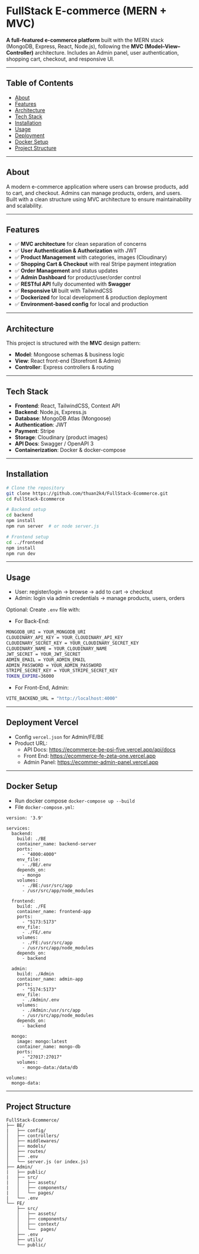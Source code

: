 # FullStack E-commerce (MERN + MVC) 

**A full-featured e-commerce platform** built with the MERN stack (MongoDB, Express, React, Node.js), following the **MVC (Model–View–Controller)** architecture. Includes an Admin panel, user authentication, shopping cart, checkout, and responsive UI. 


--- 
## Table of Contents 
- [About](#about) 
- [Features](#features) 
- [Architecture](#architecture) 
- [Tech Stack](#tech-stack) 
- [Installation](#installation) 
- [Usage](#usage) 
- [Deployment](#deployment-vercel)
- [Docker Setup](#docker-setup)
- [Project Structure](#project-structure) 


--- 

## About 
A modern e-commerce application where users can browse products, add to cart, and checkout. Admins can manage products, orders, and users. Built with a clean structure using MVC architecture to ensure maintainability and scalability. 

--- 
## Features 
- ✅ **MVC architecture** for clean separation of concerns
- ✅ **User Authentication & Authorization** with JWT
- ✅ **Product Management** with categories, images (Cloudinary)
- ✅ **Shopping Cart & Checkout** with real Stripe payment integration
- ✅ **Order Management** and status updates
- ✅ **Admin Dashboard** for product/user/order control
- ✅ **RESTful API** fully documented with **Swagger**
- ✅ **Responsive UI** built with TailwindCSS
- ✅ **Dockerized** for local development & production deployment
- ✅ **Environment-based config** for local and production
--- 
## Architecture 
This project is structured with the **MVC** design pattern: 
- **Model**: Mongoose schemas & business logic  
- **View**: React front-end (Storefront & Admin)  
- **Controller**: Express controllers & routing
--- 
## Tech Stack 
- **Frontend**: React, TailwindCSS, Context API
- **Backend**: Node.js, Express.js
- **Database**: MongoDB Atlas (Mongoose)
- **Authentication**: JWT
- **Payment**: Stripe
- **Storage**: Cloudinary (product images)
- **API Docs**: Swagger / OpenAPI 3
- **Containerization**: Docker & docker-compose
--- 
## Installation
```bash
# Clone the repository
git clone https://github.com/thuan2k4/FullStack-Ecommerce.git
cd FullStack-Ecommerce

# Backend setup
cd backend
npm install
npm run server  # or node server.js

# Frontend setup
cd ../frontend
npm install
npm run dev
```

---
## Usage
- User: register/login → browse → add to cart → checkout
- Admin: login via admin credentials → manage products, users, orders

Optional: Create `.env` file with:
-  For Back-End:

```bash
MONGODB_URI = YOUR_MONGODB_URI
CLOUDINARY_API_KEY = YOUR_CLOUDINARY_API_KEY
CLOUDINARY_SECRET_KEY = YOUR_CLOUDINARY_SECRET_KEY
CLOUDINARY_NAME = YOUR_CLOUDINARY_NAME
JWT_SECRET = YOUR_JWT_SECRET
ADMIN_EMAIL = YOUR_ADMIN_EMAIL
ADMIN_PASSWORD = YOUR_ADMIN_PASSWORD
STRIPE_SECRET_KEY = YOUR_STRIPE_SECRET_KEY
TOKEN_EXPIRE=36000
```

- For Front-End, Admin:
```bash
VITE_BACKEND_URL = "http://localhost:4000"
```
---
## Deployment Vercel
- Config `vercel.json` for Admin/FE/BE
- Product URL:
    + API Docs: https://ecommerce-be-psi-five.vercel.app/api/docs
    + Front End: https://ecommerce-fe-zeta-one.vercel.app
    + Admin Panel: https://ecommer-admin-panel.vercel.app
---
## Docker Setup
- Run docker compose `docker-compose up --build`
- File `docker-compose.yml`:
```
version: '3.9'

services:
  backend:
    build: ./BE
    container_name: backend-server
    ports:
      - "4000:4000"
    env_file:
      - ./BE/.env
    depends_on:
      - mongo
    volumes:
      - ./BE:/usr/src/app
      - /usr/src/app/node_modules

  frontend:
    build: ./FE
    container_name: frontend-app
    ports:
      - "5173:5173"
    env_file:
      - ./FE/.env
    volumes:
      - ./FE:/usr/src/app
      - /usr/src/app/node_modules
    depends_on:
      - backend

  admin:
    build: ./Admin
    container_name: admin-app
    ports:
      - "5174:5173"
    env_file:
      - ./Admin/.env
    volumes:
      - ./Admin:/usr/src/app
      - /usr/src/app/node_modules
    depends_on:
      - backend

  mongo:
    image: mongo:latest
    container_name: mongo-db
    ports:
      - "27017:27017"
    volumes:
      - mongo-data:/data/db

volumes:
  mongo-data:

```
---
## Project Structure
```
FullStack-Ecommerce/
├── BE/
|   ├── config/
│   ├── controllers/
│   ├── middlewares/
│   ├── models/
│   ├── routes/
│   ├── .env
│   └── server.js (or index.js)
├── Admin/
|   ├── public/
|   ├── src/
|   │   ├── assets/
|   │   ├── components/
|   │   └── pages/
|   └── .env
└── FE/
    ├── src/
    │   ├── assets/
    │   ├── components/
    │   ├── context/
    │   └──  pages/
    ├── .env
    ├── utils/
    └── public/
```
